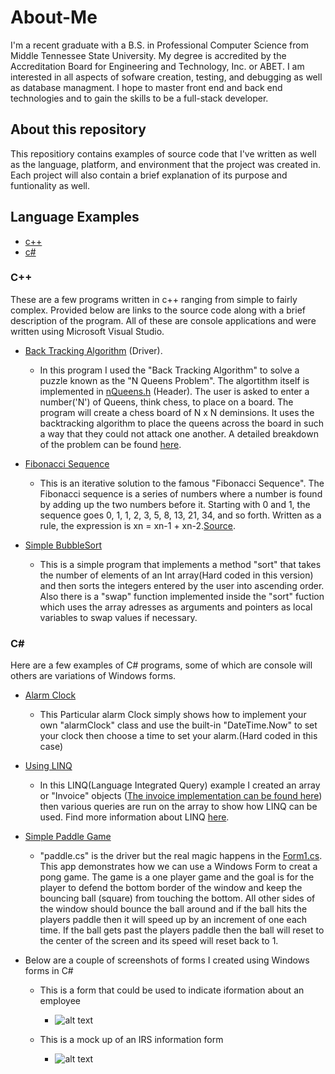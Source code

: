 # About-Me
I'm a recent graduate with a B.S. in Professional Computer Science from Middle Tennessee State University. My degree is accredited by the Accreditation Board for Engineering and Technology, Inc. or ABET. I am interested in all aspects of sofware creation, testing, and debugging as well as database managment. I hope to master front end and back end technologies and to gain the skills to be a full-stack developer.

## About this repository
This repositiory contains examples of source code that I've written as well as the language, platform, and environment that the project was created in. Each project will also contain a brief explanation of its purpose and funtionality as well.

## Language Examples
* [c++](https://https://github.com/Dwright615/About-Me/tree/master#c "C++ Examples")
* [c#]()

### C++
These are a few programs written in c++ ranging from simple to fairly complex. Provided below are links to the source code along with a brief description of the program. All of these are console applications and  were written using Microsoft Visual Studio. 

* [Back Tracking Algorithm](https://github.com/Dwright615/About-Me/blob/master/backTracking.cc "backTracking.cc") (Driver).
    - In this program I used the "Back Tracking Algorithm" to solve a puzzle known as the "N Queens Problem". The algortithm itself is implemented in [nQueens.h](https://github.com/Dwright615/About-Me/blob/master/nQueens.h "nQueens.h") (Header). The user is asked to enter a number('N') of Queens, think chess, to place on a board. The program will create a chess board of N x N deminsions. It uses the backtracking algorithm to place the queens across the board in such a way that they could not attack one another. A detailed breakdown of the problem can be found [here](https://developers.google.com/optimization/puzzles/queens "NQueens Explained").
    
* [Fibonacci Sequence](https://github.com/Dwright615/About-Me/blob/master/fibonacci.cc "fibonacci.cc")
    - This is an iterative solution to the famous "Fibonacci Sequence". The Fibonacci sequence is a series of numbers where a number is found by adding up the two numbers before it. Starting with 0 and 1, the sequence goes 0, 1, 1, 2, 3, 5, 8, 13, 21, 34, and so forth. Written as a rule, the expression is xn = xn-1 + xn-2.[Source](https://www.livescience.com/37470-fibonacci-sequence.html "Fibonacci explained").

* [Simple BubbleSort](https://github.com/Dwright615/About-Me/blob/master/bubbleSort.cc "bubbleSort.cc")
    - This is a simple program that implements a method "sort" that takes the number of elements of an Int array(Hard coded in this version) and then sorts the integers entered by the user into ascending order. Also there is a "swap" function implemented inside the "sort" fuction which uses the array adresses as arguments and pointers as local variables to swap values if necessary.
    
### C#
Here are a few examples of C# programs, some of which are console will others are variations of Windows forms. 

* [Alarm Clock](https://github.com/Dwright615/About-Me/blob/master/alarmClock.cs "alarmClock.cs")
    - This Particular alarm Clock simply shows how to implement your own "alarmClock" class and use the built-in "DateTime.Now" to set your clock then choose a time to set your alarm.(Hard coded in this case)
    
* [Using LINQ](https://github.com/Dwright615/About-Me/blob/master/linq.cs "linq.cs")
    - In this LINQ(Language Integrated Query) example I created an array or "Invoice" objects ([The invoice implementation can be found here](https://github.com/Dwright615/About-Me/blob/master/invoice.cs "invoice.cs")) then various queries are run on the array to show how LINQ can be used. Find more information about LINQ [here](http://searchwindevelopment.techtarget.com/definition/LINQ "What is LINQ?").
    
* [Simple Paddle Game](https://github.com/Dwright615/About-Me/blob/master/paddle.cs "paddle.cs")
    - "paddle.cs" is the driver but the real magic happens in the [Form1.cs](https://github.com/Dwright615/About-Me/blob/master/Form1.cs "Form1.cs").  This app demonstrates how we can use a Windows Form to creat a pong game. The game is a one player game and the goal is for the player to defend the bottom border of the window and keep the bouncing ball (square) from touching the bottom. All other sides of the window should bounce the ball around and if the ball hits the players paddle then it will speed up by an increment of one each time. If the ball gets past the players paddle then the ball will reset to the center of the screen and its speed will reset back to 1.
    
* Below are a couple of screenshots of forms I created using Windows forms in C#
    - This is a form that could be used to indicate iformation about an employee
        - ![alt text](http://i.imgur.com/2SEc6TW.png "Employee Form")
        
    - This is a mock up of an IRS information form
        - ![alt text](http://i.imgur.com/1h4qBBt.png "IRS Form")
